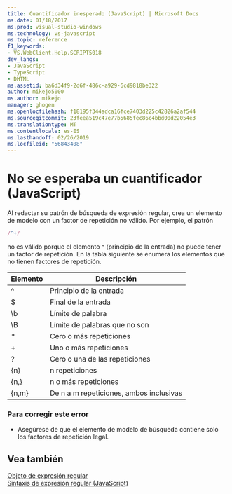 ```yaml
---
title: Cuantificador inesperado (JavaScript) | Microsoft Docs
ms.date: 01/18/2017
ms.prod: visual-studio-windows
ms.technology: vs-javascript
ms.topic: reference
f1_keywords:
- VS.WebClient.Help.SCRIPT5018
dev_langs:
- JavaScript
- TypeScript
- DHTML
ms.assetid: ba6d34f9-2d6f-486c-a929-6cd9818be322
author: mikejo5000
ms.author: mikejo
manager: ghogen
ms.openlocfilehash: f18195f344adca16fce7403d225c42826a2af544
ms.sourcegitcommit: 23feea519c47e77b5685fec86c4bbd00d22054e3
ms.translationtype: MT
ms.contentlocale: es-ES
ms.lasthandoff: 02/26/2019
ms.locfileid: "56843408"
---
```

# <a name="unexpected-quantifier-javascript"></a>No se esperaba un cuantificador (JavaScript)
Al redactar su patrón de búsqueda de expresión regular, crea un elemento de modelo con un factor de repetición no válido. Por ejemplo, el patrón  
  
```js
/^+/  
```  
  
 no es válido porque el elemento ^ (principio de la entrada) no puede tener un factor de repetición. En la tabla siguiente se enumera los elementos que no tienen factores de repetición.  
  
|Elemento|Descripción|  
|-------------|-----------------|  
|^|Principio de la entrada|  
|$|Final de la entrada|  
|\b|Límite de palabra|  
|\B|Límite de palabras que no son|  
|*|Cero o más repeticiones|  
|+|Uno o más repeticiones|  
|?|Cero o una de las repeticiones|  
|{n}|n repeticiones|  
|{n,}|n o más repeticiones|  
|{n,m}|De n a m repeticiones, ambos inclusivas|  
  
### <a name="to-correct-this-error"></a>Para corregir este error  
  
-   Asegúrese de que el elemento de modelo de búsqueda contiene solo los factores de repetición legal.  
  
## <a name="see-also"></a>Vea también  
 [Objeto de expresión regular](../../javascript/reference/regular-expression-object-javascript.md)   
 [Sintaxis de expresión regular (JavaScript)](https://msdn.microsoft.com/library/1400241x)
